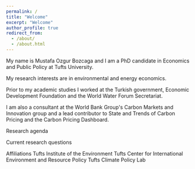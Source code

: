 ```yaml
---
permalink: /
title: "Welcome"
excerpt: "Welcome"
author_profile: true
redirect_from: 
  - /about/
  - /about.html
---
```


My name is Mustafa Ozgur Bozcaga and I am a PhD candidate in Economics and Public Policy at Tufts University.

My research interests are in environmental and energy economics.

Prior to my academic studies I worked at the Turkish government, Economic Development Foundation and the World Water Forum Secretariat.

I am also a consultant at the World Bank Group's Carbon Markets and Innovation group and a lead contributor to State and Trends of Carbon Pricing and the Carbon Pricing Dashboard.

Research agenda

Current research questions

Affiliations
Tufts Institute of the Environment
Tufts Center for International Environment and Resource Policy
Tufts Climate Policy Lab
